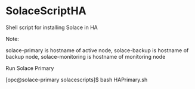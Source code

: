 # SolaceScriptHA

Shell script for installing Solace in HA

Note:

solace-primary is hostname of active node, solace-backup is hostname of backup node, solace-monitoring is hostname of monitoring node

Run Solace Primary

[opc@solace-primary solacescripts]$ bash HAPrimary.sh
